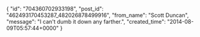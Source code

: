  {
   "id": "704360702933198",
   "post_id": "462493170453287_482026878499916",
   "from_name": "Scott Duncan",
   "message": "I can't dumb it down any farther.",
   "created_time": "2014-08-09T05:57:44+0000"
 }
